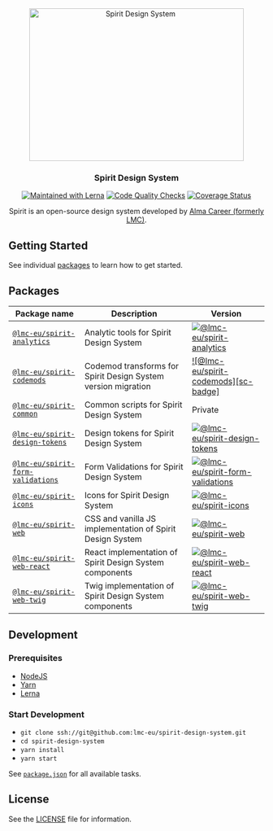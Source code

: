 <div align="center">
<img src="https://github.com/lmc-eu/spirit-design-system/blob/main/static/spirit.svg?raw=true" width="422" height="300" alt="Spirit Design System" />

### Spirit Design System

[![Maintained with Lerna](https://img.shields.io/badge/maintained%20with-lerna-cc00ff.svg)](https://lerna.js.org)
[![Code Quality Checks](https://github.com/lmc-eu/spirit-design-system/actions/workflows/test.yaml/badge.svg?branch=main)](https://github.com/lmc-eu/spirit-design-system/actions)
[![Coverage Status](https://coveralls.io/repos/github/lmc-eu/spirit-design-system/badge.svg?branch=main)](https://coveralls.io/github/lmc-eu/spirit-design-system?branch=main)

Spirit is an open-source design system developed by [Alma Career (formerly LMC)][alma-career].

</div>

## Getting Started

See individual [packages](#packages) to learn how to get started.

## Packages

| Package name                                                     | Description                                                   | Version                                                  |
| ---------------------------------------------------------------- | ------------------------------------------------------------- | -------------------------------------------------------- |
| [`@lmc-eu/spirit-analytics`](./packages/analytics)               | Analytic tools for Spirit Design System                       | [![@lmc-eu/spirit-analytics][sa-badge]][sa-npm]          |
| [`@lmc-eu/spirit-codemods`](./packages/codemods)                 | Codemod transforms for Spirit Design System version migration | [![@lmc-eu/spirit-codemods][sc-badge]][sc-npm]           |
| [`@lmc-eu/spirit-common`](./packages/common)                     | Common scripts for Spirit Design System                       | Private                                                  |
| [`@lmc-eu/spirit-design-tokens`](./packages/design-tokens)       | Design tokens for Spirit Design System                        | [![@lmc-eu/spirit-design-tokens][sdt-badge]][sdt-npm]    |
| [`@lmc-eu/spirit-form-validations`](./packages/form-validations) | Form Validations for Spirit Design System                     | [![@lmc-eu/spirit-form-validations][sfv-badge]][sfv-npm] |
| [`@lmc-eu/spirit-icons`](./packages/icons)                       | Icons for Spirit Design System                                | [![@lmc-eu/spirit-icons][si-badge]][si-npm]              |
| [`@lmc-eu/spirit-web`](./packages/web)                           | CSS and vanilla JS implementation of Spirit Design System     | [![@lmc-eu/spirit-web][sw-badge]][sw-npm]                |
| [`@lmc-eu/spirit-web-react`](./packages/web-react)               | React implementation of Spirit Design System components       | [![@lmc-eu/spirit-web-react][swr-badge]][swr-npm]        |
| [`@lmc-eu/spirit-web-twig`](./packages/web-twig)                 | Twig implementation of Spirit Design System components        | [![@lmc-eu/spirit-web-twig][swt-badge]][swt-packagist]   |

## Development

### Prerequisites

- [NodeJS](https://nodejs.org)
- [Yarn](https://yarnpkg.com)
- [Lerna](https://lerna.js.org)

### Start Development

- `git clone ssh://git@github.com:lmc-eu/spirit-design-system.git`
- `cd spirit-design-system`
- `yarn install`
- `yarn start`

See [`package.json`](./package.json) for all available tasks.

## License

See the [LICENSE](LICENSE.md) file for information.

[alma-career]: https://github.com/lmc-eu
[sa-npm]: https://www.npmjs.com/package/@lmc-eu/spirit-analytics
[sa-badge]: https://img.shields.io/npm/v/%40lmc-eu/spirit-analytics.svg?style=flat-square
[sa-npm]: https://www.npmjs.com/package/@lmc-eu/spirit-analytics
[sc-npm]: https://www.npmjs.com/package/@lmc-eu/spirit-codemods
[sdt-badge]: https://img.shields.io/npm/v/%40lmc-eu/spirit-design-tokens.svg?style=flat-square
[sdt-npm]: https://www.npmjs.com/package/@lmc-eu/spirit-design-tokens
[sfv-badge]: https://img.shields.io/npm/v/%40lmc-eu/spirit-form-validations.svg?style=flat-square
[sfv-npm]: https://www.npmjs.com/package/@lmc-eu/spirit-form-validations
[si-badge]: https://img.shields.io/npm/v/%40lmc-eu/spirit-icons.svg?style=flat-square
[si-npm]: https://www.npmjs.com/package/@lmc-eu/spirit-icons
[sw-badge]: https://img.shields.io/npm/v/%40lmc-eu/spirit-web.svg?style=flat-square
[sw-npm]: https://www.npmjs.com/package/@lmc-eu/spirit-web
[swr-badge]: https://img.shields.io/npm/v/%40lmc-eu/spirit-web-react.svg?style=flat-square
[swr-npm]: https://www.npmjs.com/package/@lmc-eu/spirit-web-react
[swt-badge]: https://img.shields.io/packagist/v/lmc/spirit-web-twig-bundle.svg?style=flat-square
[swt-packagist]: https://packagist.org/packages/lmc/spirit-web-twig-bundle
